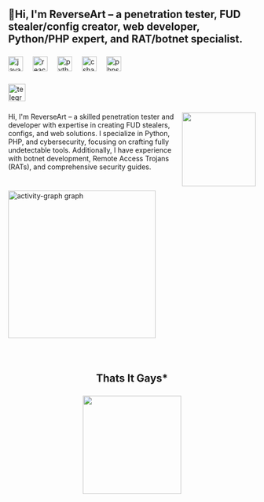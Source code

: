 <h2 align="left">🔪Hi, I'm ReverseArt – a penetration tester, FUD stealer/config creator, web developer, Python/PHP expert, and RAT/botnet specialist.</h2>

###

<div align="left">
  <img src="https://cdn.jsdelivr.net/gh/devicons/devicon/icons/javascript/javascript-original.svg" height="30" alt="javascript logo"  />
  <img width="12" />
  <img src="https://cdn.jsdelivr.net/gh/devicons/devicon/icons/react/react-original.svg" height="30" alt="react logo"  />
  <img width="12" />
  <img src="https://cdn.jsdelivr.net/gh/devicons/devicon/icons/python/python-original.svg" height="30" alt="python logo"  />
  <img width="12" />
  <img src="https://cdn.jsdelivr.net/gh/devicons/devicon/icons/csharp/csharp-original.svg" height="30" alt="csharp logo"  />
  <img width="12" />
  <img src="https://cdn.jsdelivr.net/gh/devicons/devicon/icons/phpstorm/phpstorm-original.svg" height="30" alt="phpstorm logo"  />
</div>

###

<div align="left">
  <a href="https://t.me/jmpxe" target="_blank">
    <img src="https://img.shields.io/static/v1?message=Telegram&logo=telegram&label=&color=2CA5E0&logoColor=white&labelColor=&style=for-the-badge" height="35" alt="telegram logo"  />
  </a>
</div>

###

<img align="right" height="150" src="https://media.tenor.com/kkkBm71bkRcAAAAi/trollface-troll-face-terror-png.gif"  />

###

<p align="left">Hi, I'm ReverseArt – a skilled penetration tester and developer with expertise in creating FUD stealers, configs, and web solutions. I specialize in Python, PHP, and cybersecurity, focusing on crafting fully undetectable tools. Additionally, I have experience with botnet development, Remote Access Trojans (RATs), and comprehensive security guides.</p>

###

<br clear="both">

<div align="left">
  <img src="https://github-readme-activity-graph.vercel.app/graph?username=ReverseArt&radius=16&theme=react&area=true&order=5" height="300" alt="activity-graph graph"  />
</div>

###

<br clear="both">

<h2 align="center">Thats It Gays*</h2>

###

<div align="center">
  <img height="200" src="https://media.tenor.com/oP3qlpkxjyMAAAAi/troll-face-terror-png-trollface.gif"  />
</div>

###
